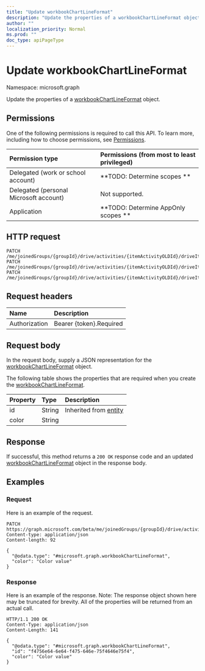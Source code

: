 ```yaml
---
title: "Update workbookChartLineFormat"
description: "Update the properties of a workbookChartLineFormat object."
author: ""
localization_priority: Normal
ms.prod: ""
doc_type: apiPageType
---
```


# Update workbookChartLineFormat

Namespace: microsoft.graph

Update the properties of a [workbookChartLineFormat](../resources/workbookchartlineformat.md) object.

## Permissions
One of the following permissions is required to call this API. To learn more, including how to choose permissions, see [Permissions](/concepts/permissions-reference.md).

|Permission type|Permissions (from most to least privileged)|
|:---|:---|
|Delegated (work or school account)|**TODO: Determine scopes **|
|Delegated (personal Microsoft account)|Not supported.|
|Application|**TODO: Determine AppOnly scopes **|

## HTTP request
<!-- {
  "blockType": "ignored"
}
-->
``` http
PATCH /me/joinedGroups/{groupId}/drive/activities/{itemActivityOLDId}/driveItem/workbook/names/{workbookNamedItemId}/worksheet/charts/{workbookChartId}/axes/categoryAxis/format/line
PATCH /me/joinedGroups/{groupId}/drive/activities/{itemActivityOLDId}/driveItem/workbook/names/{workbookNamedItemId}/worksheet/charts/{workbookChartId}/series/{workbookChartSeriesId}/format/line
PATCH /me/joinedGroups/{groupId}/drive/activities/{itemActivityOLDId}/driveItem/workbook/names/{workbookNamedItemId}/worksheet/charts/{workbookChartId}/axes/categoryAxis/majorGridlines/format/line
```

## Request headers
|Name|Description|
|:---|:---|
|Authorization|Bearer {token}.Required|

## Request body
In the request body, supply a JSON representation for the [workbookChartLineFormat](../resources/workbookchartlineformat.md) object.

The following table shows the properties that are required when you create the [workbookChartLineFormat](../resources/workbookchartlineformat.md).

|Property|Type|Description|
|:---|:---|:---|
|id|String| Inherited from [entity](../resources/entity.md)|
|color|String||



## Response
If successful, this method returns a `200 OK` response code and an updated [workbookChartLineFormat](../resources/workbookchartlineformat.md) object in the response body.

## Examples

### Request
Here is an example of the request.
<!-- {
  "blockType": "request",
  "name": "update_workbookchartlineformat"
}
-->
``` http
PATCH https://graph.microsoft.com/beta/me/joinedGroups/{groupId}/drive/activities/{itemActivityOLDId}/driveItem/workbook/names/{workbookNamedItemId}/worksheet/charts/{workbookChartId}/axes/categoryAxis/format/line
Content-type: application/json
Content-length: 92

{
  "@odata.type": "#microsoft.graph.workbookChartLineFormat",
  "color": "Color value"
}
```

### Response
Here is an example of the response. Note: The response object shown here may be truncated for brevity. All of the properties will be returned from an actual call.
<!-- {
  "blockType": "response",
  "truncated": true
}
-->
``` http
HTTP/1.1 200 OK
Content-Type: application/json
Content-Length: 141

{
  "@odata.type": "#microsoft.graph.workbookChartLineFormat",
  "id": "f4756e64-6e64-f475-646e-75f4646e75f4",
  "color": "Color value"
}
```

